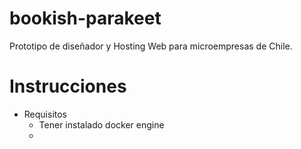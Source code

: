 # bookish-parakeet
Prototipo de diseñador y Hosting Web para microempresas de Chile.

# Instrucciones

- Requisitos
    - Tener instalado docker engine
    - 